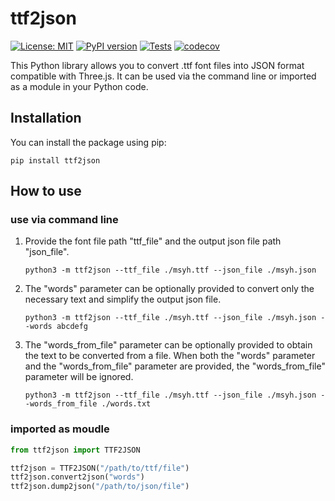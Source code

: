 # ttf2json
[![License: MIT](https://img.shields.io/badge/License-MIT-yellow.svg)](https://opensource.org/licenses/MIT)
[![PyPI version](https://badge.fury.io/py/ttf2json.svg)](https://badge.fury.io/py/ttf2json)
[![Tests](https://github.com/maslke/ttf2json/actions/workflows/tests.yml/badge.svg)](https://github.com/maslke/ttf2json/actions/workflows/tests.yml)
[![codecov](https://codecov.io/gh/maslke/ttf2json/graph/badge.svg?token=Q3X8GM5ZWX)](https://codecov.io/gh/maslke/ttf2json)

This Python library allows you to convert .ttf font files into JSON format compatible with Three.js. It can be used via the command line or imported as a module in your Python code.


## Installation
You can install the package using pip:

```shell
pip install ttf2json
```

## How to use

### use via command line

1. Provide the font file path "ttf_file" and the output json file path "json_file". 

   ```shell
   python3 -m ttf2json --ttf_file ./msyh.ttf --json_file ./msyh.json
   ```

2. The "words" parameter can be optionally provided to convert only the necessary text and simplify the output json file. 

   ```shell
   python3 -m ttf2json --ttf_file ./msyh.ttf --json_file ./msyh.json --words abcdefg
   ```

3. The "words_from_file" parameter can be optionally provided to obtain the text to be converted from a file. When both the "words" parameter and the "words_from_file" parameter are provided, the "words_from_file" parameter will be ignored.

   ```shell
   python3 -m ttf2json --ttf_file ./msyh.ttf --json_file ./msyh.json --words_from_file ./words.txt
   ```

### imported as moudle


```python
from ttf2json import TTF2JSON

ttf2json = TTF2JSON("/path/to/ttf/file")
ttf2json.convert2json("words")
ttf2json.dump2json("/path/to/json/file")

```
   

